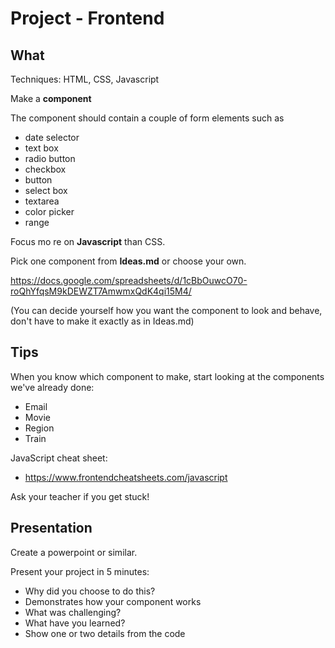 # Project - Frontend

## What

Techniques: HTML, CSS, Javascript

Make a **component**

The component should contain a couple of form elements such as
- date selector
- text box
- radio button
- checkbox
- button
- select box
- textarea
- color picker
- range

Focus mo re on **Javascript** than CSS.

Pick one component from **Ideas.md** or choose your own.

https://docs.google.com/spreadsheets/d/1cBbOuwcO70-roQhYfqsM9kDEWZT7AmwmxQdK4qi15M4/

(You can decide yourself how you want the component to look and behave, don't have to make it exactly as in Ideas.md)

## Tips

When you know which component to make, start looking at the components we've already done:

- Email
- Movie
- Region
- Train

JavaScript cheat sheet:
- https://www.frontendcheatsheets.com/javascript

Ask your teacher if you get stuck!

## Presentation

Create a powerpoint or similar.

Present your project in 5 minutes:
- Why did you choose to do this?
- Demonstrates how your component works
- What was challenging?
- What have you learned?
- Show one or two details from the code
